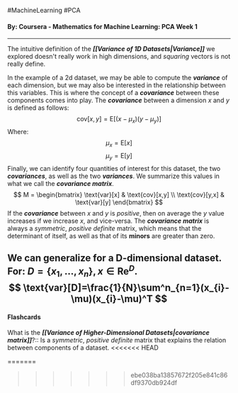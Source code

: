 #MachineLearning #PCA
#### By: Coursera - Mathematics for Machine Learning: PCA Week 1
---
The intuitive definition of the ***[[Variance of 1D Datasets|Variance]]*** we explored doesn't really work in high dimensions, and *squaring* vectors is not really define.

In the example of a 2d dataset, we may be able to compute the ***variance*** of each dimension, but we may also be interested in the relationship between this variables. This is where the concept of a ***covariance*** between these components comes into play. The ***covariance*** between a dimension $x$ and $y$ is defined as follows:
$$
\text{cov}[x,y] = \text{E}[(x-\mu_{x})(y-\mu_{y})]
$$$\text{Where:}$
$$\mu_{x}=\text{E}[x]$$
$$\mu_{y}=\text{E}[y]$$
Finally, we can identify four quantities of interest for this dataset, the two ***covariances***, as well as the two ***variances***. We summarize this values in what we call the ***covariance matrix***.
$$
M = \begin{bmatrix}
\text{var}[x] & \text{cov}[x,y] \\
\text{cov}[y,x] & \text{var}[y]
\end{bmatrix}
$$
If the ***covariance*** between $x$ and $y$ is *positive*, then on average the $y$ value increases if we increase $x$, and vice-versa. The ***covariance matrix*** is always a *symmetric*, *positive definite* matrix, which means that the determinant of itself, as well as that of its **minors** are greater than zero.

We can generalize for a $\text{D-dimensional}$ dataset. For: $D=\{ x_{1},\dots,x_{n} \}, x \in \mathrm{Re}^D$.
$$
\text{var}[D]=\frac{1}{N}\sum^n_{n=1}(x_{i}-\mu)(x_{i}-\mu)^T
$$
---
#### Flashcards
What is the ***[[Variance of Higher-Dimensional Datasets|covariance matrix]]***?:: Is a *symmetric*, *positive definite* matrix that explains the relation between components of a dataset.
<<<<<<< HEAD
<!--SR:!2025-02-20,3,250-->
=======
>>>>>>> ebe038ba13857672f205e841c86df9370db924df
